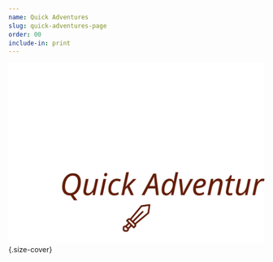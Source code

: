 ```yaml
---
name: Quick Adventures
slug: quick-adventures-page
order: 00
include-in: print
---
```


![QuickAdventures](QuickAdventures.svg){.size-cover}
